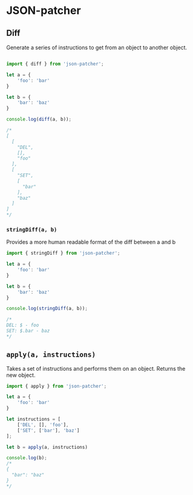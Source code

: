 # JSON-patcher

## Diff

Generate a series of instructions to get from an object to another object.


```Javascript

import { diff } from 'json-patcher';

let a = {
    'foo': 'bar'
}

let b = {
    'bar': 'baz'
}

console.log(diff(a, b));

/*
[
  [
    "DEL",
    [],
    "foo"
  ],
  [
    "SET",
    [
      "bar"
    ],
    "baz"
  ]
]
*/
```

### `stringDiff(a, b)`
Provides a more human readable format of the diff between a and b

```Javascript
import { stringDiff } from 'json-patcher';

let a = {
    'foo': 'bar'
}

let b = {
    'bar': 'baz'
}

console.log(stringDiff(a, b));

/*
DEL: $ - foo
SET: $.bar - baz
*/
```

## `apply(a, instructions)`
Takes a set of instructions and performs them on an object. Returns the new object.

```Javascript
import { apply } from 'json-patcher';

let a = {
    'foo': 'bar'
}

let instructions = [
    ['DEL', [], 'foo'],
    ['SET', ['bar'], 'baz']
];

let b = apply(a, instructions)

console.log(b);
/*
{
  "bar": "baz"
}
*/
```

